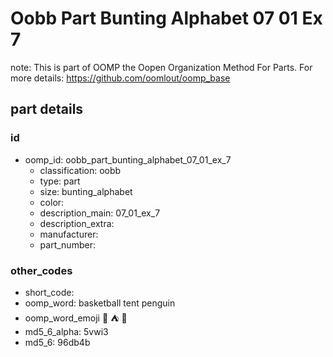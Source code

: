 # Oobb Part Bunting Alphabet 07 01 Ex 7  

note: This is part of OOMP the Oopen Organization Method For Parts. For more details: https://github.com/oomlout/oomp_base

##  part details





### id
* oomp_id: oobb_part_bunting_alphabet_07_01_ex_7
  * classification: oobb
  * type: part
  * size: bunting_alphabet
  * color: 
  * description_main: 07_01_ex_7
  * description_extra: 
  * manufacturer: 
  * part_number: 

### other_codes
* short_code: 
* oomp_word: basketball tent penguin
* oomp_word_emoji :basketball: :tent: :penguin:
* md5_6_alpha: 5vwi3
* md5_6: 96db4b
